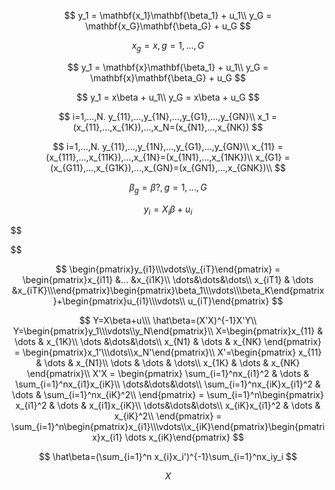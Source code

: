 $$
y_1 = \mathbf{x_1}\mathbf{\beta_1} + u_1\\
y_G = \mathbf{x_G}\mathbf{\beta_G} + u_G
$$

$$
x_g = x, g=1,...,G
$$

$$
y_1 = \mathbf{x}\mathbf{\beta_1} + u_1\\
y_G = \mathbf{x}\mathbf{\beta_G} + u_G
$$

$$
y_1 = x\beta + u_1\\
y_G = x\beta + u_G
$$

$$
i=1,...,N. y_{11},...,y_{1N},...,y_{G1},...,y_{GN}\\
x_1 = (x_{11},...,x_{1K}),...,x_N=(x_{N1},...,x_{NK})
$$

$$
i=1,...,N. y_{11},...,y_{1N},...,y_{G1},...,y_{GN}\\
x_{11} = (x_{111},...,x_{11K}),...,x_{1N}=(x_{1N1},...,x_{1NK})\\
x_{G1} = (x_{G11},...,x_{G1K}),...,x_{GN}=(x_{GN1},...,x_{GNK})\\
$$

$$
\beta_g=\beta?, g=1,...,G
$$

$$
y_i=X_i\beta+u_i
$$

$$

$$

$$
\begin{pmatrix}y_{i1}\\\vdots\\y_{iT}\end{pmatrix} = \begin{pmatrix}x_{i11} &... &x_{i1K}\\
\dots&\dots&\dots\\
x_{iT1} & \dots &x_{iTK}\\\end{pmatrix}\begin{pmatrix}\beta_1\\\vdots\\\beta_K\end{pmatrix}+\begin{pmatrix}u_{i1}\\\vdots\\ u_{iT}\end{pmatrix}
$$

$$
Y=X\beta+u\\\
\hat\beta=(X'X)^{-1}X'Y\\
Y=\begin{pmatrix}y_1\\\vdots\\y_N\end{pmatrix}\\
X=\begin{pmatrix}x_{11} & \dots & x_{1K}\\
\dots &\dots&\dots\\
x_{N1} & \dots & x_{NK}
\end{pmatrix} = \begin{pmatrix}x_1'\\\dots\\x_N'\end{pmatrix}\\
X'=\begin{pmatrix}
x_{11} & \dots & x_{N1}\\
\dots & \dots & \dots\\
x_{1K} & \dots & x_{NK}
\end{pmatrix}\\
X'X = \begin{pmatrix}
\sum_{i=1}^nx_{i1}^2 & \dots & \sum_{i=1}^nx_{i1}x_{iK}\\
\dots&\dots&\dots\\
\sum_{i=1}^nx_{iK}x_{i1}^2 & \dots & \sum_{i=1}^nx_{iK}^2\\ 
\end{pmatrix} = \sum_{i=1}^n\begin{pmatrix}
x_{i1}^2 & \dots & x_{i1}x_{iK}\\
\dots&\dots&\dots\\
x_{iK}x_{i1}^2 & \dots & x_{iK}^2\\ 
\end{pmatrix} = \sum_{i=1}^n\begin{pmatrix}x_{i1}\\\vdots\\x_{iK}\end{pmatrix}\begin{pmatrix}x_{i1} \dots x_{iK}\end{pmatrix}
$$

$$
\hat\beta=(\sum_{i=1}^n x_{i}x_i')^{-1}\sum_{i=1}^nx_iy_i
$$

$$
X
$$
